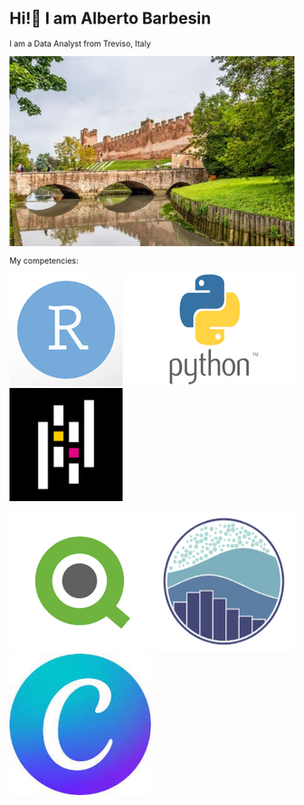 # Hi!👋 I am Alberto Barbesin
I am a Data Analyst from Treviso, Italy

![Image Alt text](/images/castelfranco.png)


My competencies:

<img src = "/images/R_image.png"
width="200" 
height="200" />
<img src = "/images/python.png"
width="300" 
height="200" />
<img src = "/images/pandas.png"
width="200" 
height="200" />

<img src = "/images/qlik.png"
width="250" 
height="250" />
<img src = "/images/seaborn.png"
width="250" 
height="250" />
<img src = "/images/canva.jpg"
width="250" 
height="250" />
